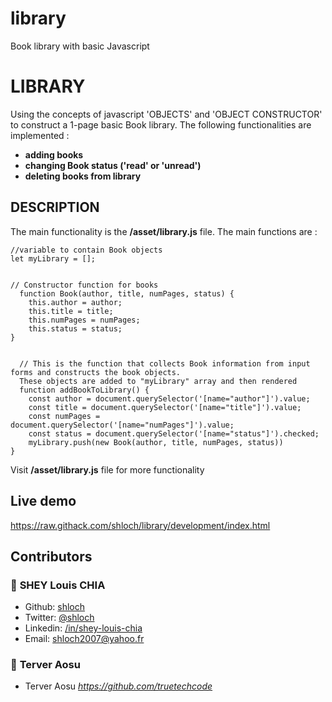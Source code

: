 # library
Book library with basic Javascript

# LIBRARY

Using the concepts of javascript 'OBJECTS' and 'OBJECT CONSTRUCTOR' to construct a 1-page basic Book library. The following functionalities are implemented :

- **adding books**
- **changing Book status ('read' or 'unread')**
- **deleting books from library**

## DESCRIPTION

The main functionality is the **/asset/library.js** file. The main functions are :

```
//variable to contain Book objects
let myLibrary = [];


// Constructor function for books
  function Book(author, title, numPages, status) {
    this.author = author;
    this.title = title;
    this.numPages = numPages;
    this.status = status;
}


  // This is the function that collects Book information from input forms and constructs the book objects.
  These objects are added to "myLibrary" array and then rendered
  function addBookToLibrary() {
    const author = document.querySelector('[name="author"]').value;
    const title = document.querySelector('[name="title"]').value;
    const numPages = document.querySelector('[name="numPages"]').value;
    const status = document.querySelector('[name="status"]').checked;
    myLibrary.push(new Book(author, title, numPages, status))
}

```

Visit **/asset/library.js** file for more functionality

## Live demo

https://raw.githack.com/shloch/library/development/index.html

## Contributors

### 👤 **SHEY Louis CHIA**

- Github: [shloch](https://github.com/shloch)
- Twitter: [@shloch](https://twitter.com/shloch)
- Linkedin: [/in/shey-louis-chia](https://www.linkedin.com/in/shey-louis-chia)
- Email: shloch2007@yahoo.fr


### 👤 **Terver Aosu**
- Terver Aosu _https://github.com/truetechcode_
